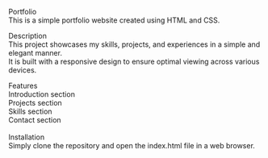
Portfolio<br>
This is a simple portfolio website created using HTML and CSS.<br>

Description<br>
This project showcases my skills, projects, and experiences in a simple and elegant manner. <br>It is built with a responsive design to ensure optimal viewing across various devices.

Features<br>
Introduction section<br>
Projects section<br>
Skills section<br>
Contact section<br><br>
Installation<br>
Simply clone the repository and open the index.html file in a web browser.
